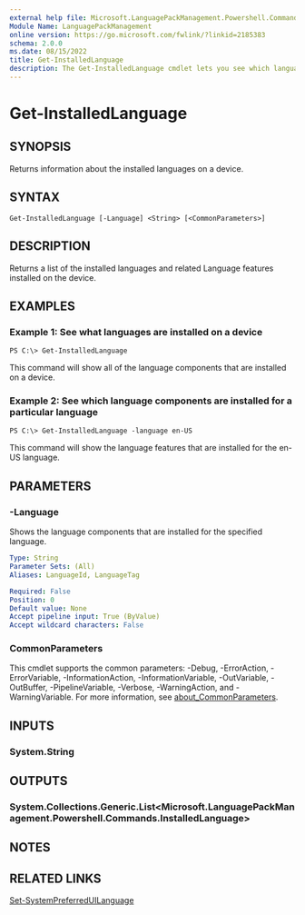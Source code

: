 ```yaml
---
external help file: Microsoft.LanguagePackManagement.Powershell.Commands.dll-Help.xml
Module Name: LanguagePackManagement
online version: https://go.microsoft.com/fwlink/?linkid=2185383
schema: 2.0.0
ms.date: 08/15/2022
title: Get-InstalledLanguage
description: The Get-InstalledLanguage cmdlet lets you see which languages are installed in a running Windows installation
---
```


# Get-InstalledLanguage

## SYNOPSIS
Returns information about the installed languages on a device.

## SYNTAX

```
Get-InstalledLanguage [-Language] <String> [<CommonParameters>]
```

## DESCRIPTION
Returns a list of the installed languages and related Language features installed on the device.

## EXAMPLES

### Example 1: See what languages are installed on a device

```
PS C:\> Get-InstalledLanguage
```

This command will show all of the language components that are installed on a device.

### Example 2: See which language components are installed for a particular language

```
PS C:\> Get-InstalledLanguage -language en-US
```

This command will show the language features that are installed for the en-US language.

## PARAMETERS

### -Language

Shows the language components that are installed for the specified language.

```yaml
Type: String
Parameter Sets: (All)
Aliases: LanguageId, LanguageTag

Required: False
Position: 0
Default value: None
Accept pipeline input: True (ByValue)
Accept wildcard characters: False
```

### CommonParameters
This cmdlet supports the common parameters: -Debug, -ErrorAction, -ErrorVariable, -InformationAction, -InformationVariable, -OutVariable, -OutBuffer, -PipelineVariable, -Verbose, -WarningAction, and -WarningVariable. For more information, see [about_CommonParameters](https://go.microsoft.com/fwlink/?LinkID=113216).

## INPUTS

### System.String

## OUTPUTS

### System.Collections.Generic.List<Microsoft.LanguagePackManagement.Powershell.Commands.InstalledLanguage>

## NOTES

## RELATED LINKS

[Set-SystemPreferredUILanguage](Set-SystemPreferredUILanguage.md)

